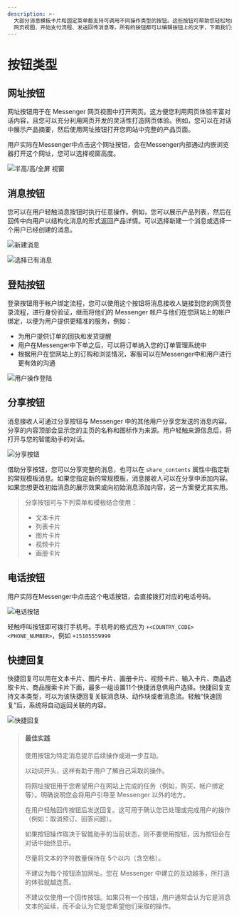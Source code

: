 ```yaml
---
description: >-
  大部分消息模板卡片和固定菜单都支持可调用不同操作类型的按钮。这些按钮可帮助您轻松地向消息接收人提供回应模板消息时可采取的操作，例如，打开 Messenger
  网页视图、开始支付流程、发送回传消息等。所有的按钮都可以编辑按钮上的文字，下面我们会介绍几种按钮的功能。
---
```


# 按钮类型

## 网址按钮

网址按钮用于在 Messenger 网页视图中打开网页。这方便您利用网页体验丰富对话内容，且您可以充分利用网页开发的灵活性打造网页体验。例如，您可以在对话中展示产品摘要，然后使用网址按钮打开您网站中完整的产品页面。

用户实际在Messenger中点击这个网址按钮，会在Messenger内部通过内嵌浏览器打开这个网址，您可以选择视窗高度。

![&#x534A;&#x9AD8;/&#x9AD8;/&#x5168;&#x5C4F; &#x89C6;&#x7A97;](../.gitbook/assets/tu-pian-1.png)

## 消息按钮

您可以在用户轻触消息按钮时执行任意操作。例如，您可以展示产品列表，然后在回传中向用户以结构化消息的形式返回产品详情。可以选择新建一个消息或选择一个用户已经创建的消息。

![&#x65B0;&#x5EFA;&#x6D88;&#x606F;](../.gitbook/assets/image%20%28101%29.png)

![&#x9009;&#x62E9;&#x5DF2;&#x6709;&#x6D88;&#x606F;](../.gitbook/assets/image%20%2883%29.png)

## 登陆按钮

登录按钮用于帐户绑定流程，您可以使用这个按钮将消息接收人链接到您的网页登录流程，进行身份验证，继而将他们的 Messenger 帐户与他们在您网站上的帐户绑定，以便为用户提供更精准的服务，例如：

* 为用户提供订单的回执和发货提醒
* 用户在Messenger中下单之后，可以将订单纳入您的订单管理系统中
* 根据用户在您网站上的订购和浏览情况，客服可以在Messenger中和用户进行更有效的沟通

![&#x7528;&#x6237;&#x64CD;&#x4F5C;&#x767B;&#x9646;](../.gitbook/assets/image%20%2876%29.png)

## 分享按钮

消息接收人可通过分享按钮与 Messenger 中的其他用户分享您发送的消息内容。分享的内容顶部会显示您的主页的名称和图标作为来源。用户轻触来源信息后，将打开与您的智能助手的对话。

![&#x5206;&#x4EAB;&#x6309;&#x94AE;](../.gitbook/assets/image%20%2859%29.png)

借助分享按钮，您可以分享完整的消息，也可以在 `share_contents` 属性中指定新的常规模板消息。如果您指定新的常规模板，消息接收人可以在分享中添加内容。如果您想更改初始消息的展示效果或向初始消息添加内容，这一方案便尤其实用。

> 分享按钮可与下列菜单和模板结合使用：
>
> * 文本卡片
> * 列表卡片
> * 图片卡片
> * 视频卡片
> * 画册卡片

## 电话按钮

用户实际在Messenger中点击这个电话按钮，会直接拨打对应的电话号码。

![&#x7535;&#x8BDD;&#x6309;&#x94AE;](../.gitbook/assets/image%20%2891%29.png)

轻触呼叫按钮即可拨打手机号。手机号的格式应为 `+<COUNTRY_CODE><PHONE_NUMBER>`，例如 `+15105559999`

## 快捷回复

快捷回复可以用在文本卡片、图片卡片、画册卡片、视频卡片、输入卡片、商品选取卡片、商品搜索卡片下面，最多一组设置11个快捷消息供用户选择。快捷回复支持文本类型，可以为该快捷回复关联消息块、动作块或者消息流。轻触“快速回复”后，系统将自动返回关联的内容。

![&#x5FEB;&#x6377;&#x56DE;&#x590D;](../.gitbook/assets/image%20%2834%29.png)

> #### 最佳实践
>
> 使用按钮为特定消息提示后续操作或进一步互动。
>
> 以动词开头，这样有助于用户了解自己采取的操作。
>
> 将网址按钮用于您希望用户在网站上完成的任务（例如，购买、帐户绑定等）。明确说明您会将用户引导至 Messenger 以外的地方。
>
> 在用户轻触回传按钮后发送回复。这可用于确认您已处理或完成用户的操作（例如：取消预订、回答问题）。
>
> 如果按钮操作取决于智能助手的当前状态，则不要使用按钮，因为按钮会在对话中始终显示。
>
> 尽量将文本的字符数量保持在 5个以内（含空格）。
>
> 不建议为每个按钮添加网址。您在 Messenger 中建立的互动越多，所打造的体验就越连贯。
>
> 不建议仅使用一个回传按钮。如果只有一个按钮，用户通常会认为它是消息文本的延续，而不会认为它是您希望他们采取的操作。

